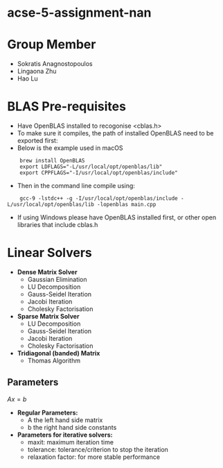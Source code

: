 # acse-5-assignment-nan

# Group Member
* Sokratis Anagnostopoulos
* Lingaona Zhu
* Hao Lu

# BLAS Pre-requisites
* Have OpenBLAS installed to recogonise <cblas.h>
* To make sure it compiles, the path of installed OpenBLAS need to be exported first:
* Below is the example used in macOS
```
	brew install OpenBLAS
	export LDFLAGS="-L/usr/local/opt/openblas/lib"
  	export CPPFLAGS="-I/usr/local/opt/openblas/include"
```
* Then in the command line compile using: 
```
	gcc-9 -lstdc++ -g -I/usr/local/opt/openblas/include -L/usr/local/opt/openblas/lib -lopenblas main.cpp 
```
* If using Windows please have OpenBLAS installed first, or other open libraries that include cblas.h

# Linear Solvers
* **Dense Matrix Solver**
	* Gaussian Elimination
	* LU Decomposition
	* Gauss-Seidel Iteration
	* Jacobi Iteration
	* Cholesky Factorisation
* **Sparse Matrix Solver**
	* LU Decomposition
	* Gauss-Seidel Iteration
	* Jacobi Iteration
	* Cholesky Factorisation
* **Tridiagonal (banded) Matrix**
	* Thomas Algorithm

## Parameters
$Ax = b$
* **Regular Parameters:**
	* A the left hand side matrix
	* b the right hand side constants
* **Parameters for iterative solvers:**
	* maxit: maximum iteration time
	* tolerance: tolerance/criterion to stop the iteration
	* relaxation factor: for more stable performance
